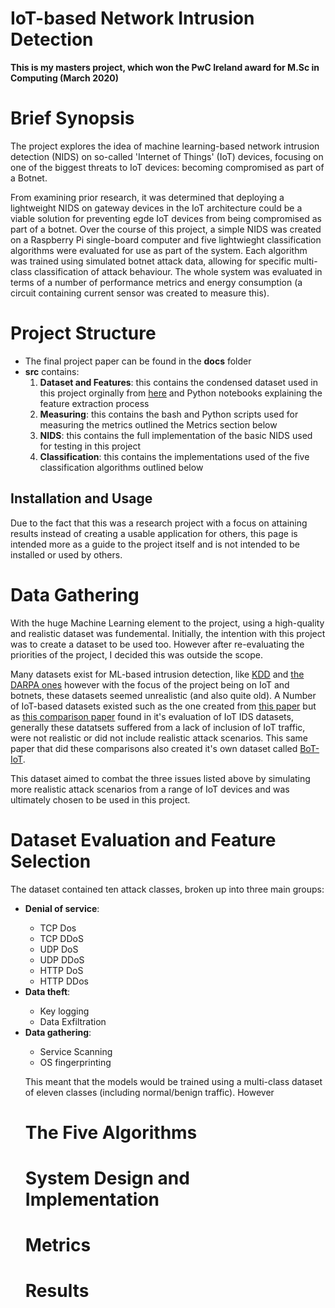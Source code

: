 # IoT-based Network Intrusion Detection

<b>This is my masters project, which won the PwC Ireland award for M.Sc in Computing (March 2020)</b>
<h1>Brief Synopsis</h1>
<p>The project explores the idea of machine learning-based network intrusion detection (NIDS) on so-called 'Internet of Things' (IoT) devices, focusing on one of the biggest threats to IoT devices: becoming compromised as part of a Botnet.</p>
<p>From examining prior research, it was determined that deploying a lightweight NIDS on gateway devices in the IoT architecture could be a viable solution for preventing egde IoT devices from being compromised as part of a botnet. Over the course of this project, a simple NIDS was created on a Raspberry Pi single-board computer and five lightwieght classification algorithms were evaluated for use as part of the system. Each algorithm was trained using simulated botnet attack data, allowing for specific multi-class classification of attack behaviour. The whole system was evaluated in terms of a number of performance metrics and energy consumption (a circuit containing current sensor was created to measure this).</p>




<h1>Project Structure</h1>
<ul>
  <li>The final project paper can be found in the <b>docs</b> folder</li>
  <li><b>src</b> contains:
    <ol>
      <li><b>Dataset and Features</b>: this contains the condensed dataset used in this project orginally from <a href="https://www.unsw.adfa.edu.au/unsw-canberra-cyber/cybersecurity/ADFA-NB15-Datasets/bot_iot.php">here</a> and Python notebooks explaining the feature extraction process</li>
      <li><b>Measuring</b>: this contains the bash and Python scripts used for measuring the metrics outlined the Metrics section below</li>
      <li><b>NIDS</b>: this contains the full implementation of the basic NIDS used for testing in this project</li>
      <li><b>Classification</b>: this contains the implementations used of the five classification algorithms outlined below</li>
</ul>  

<h2>Installation and Usage</h2>
<p>Due to the fact that this was a research project with a focus on attaining results instead of creating a usable application for others, this page is intended more as a guide to the project itself and is not intended to be installed or used by others.</p>

<h1>Data Gathering</h1>
  <p>With the huge Machine Learning element to the project, using a high-quality and realistic dataset was fundemental. Initially, the intention with this project was to create a dataset to be used too. However after re-evaluating the priorities of the project, I decided this was outside the scope.</p>
  <p>Many datasets exist for ML-based intrusion detection, like <a href="https://kdd.ics.uci.edu/databases/kddcup99/kddcup99.html">KDD</a> and <a href="https://www.ll.mit.edu/r-d/datasets">the DARPA ones</a> however with the focus of the project being on IoT and botnets, these datasets seemed unrealistic (and also quite old). A Number of IoT-based datasets existed such as the one created from <a href="https://arxiv.org/abs/1804.04159">this paper</a> but as <a href="https://arxiv.org/abs/1811.00701">this comparison paper</a> found in it's evaluation of IoT IDS datasets, generally these datatsets suffered from a lack of inclusion of IoT traffic, were not realistic or did not include realistic attack scenarios. This same paper that did these comparisons also created it's own dataset called <a href="https://www.unsw.adfa.edu.au/unsw-canberra-cyber/cybersecurity/ADFA-NB15-Datasets/bot_iot.php">BoT-IoT</a>.</p>
  <p>This dataset aimed to combat the three issues listed above by simulating more realistic attack scenarios from a range of IoT devices and was ultimately chosen to be used in this project.</p>
<h1>Dataset Evaluation and Feature Selection</h1>
<p>The dataset contained ten attack classes, broken up into three main groups:</p>
<ul>
  <li><b>Denial of service</b>:</li>
  <ul>
    <li>TCP Dos</li>
    <li>TCP DDoS</li>
    <li>UDP DoS</li>
    <li>UDP DDoS</li>
    <li>HTTP DoS</li>
    <li>HTTP DDos</li>
  </ul>  
  <li><b>Data theft</b>:</li>
  <ul>
    <li>Key logging</li>
    <li>Data Exfiltration</li>
  </ul>
  <li><b>Data gathering</b>:</li>
  <ul>
    <li>Service Scanning</li>
    <li>OS fingerprinting</li>
</ul>
  <p>This meant that the models would be trained using a multi-class dataset of eleven classes (including normal/benign traffic). However
<h1>The Five Algorithms</h1>
<h1>System Design and Implementation</h1>
<h1>Metrics</h1>
<h1>Results</h1>
